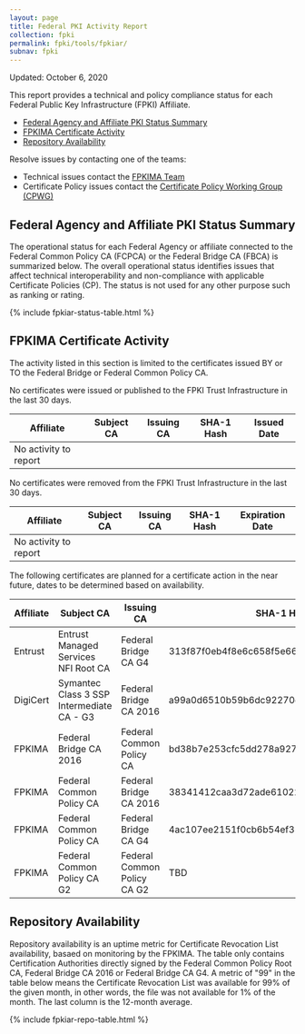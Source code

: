 ```yaml
---
layout: page 
title: Federal PKI Activity Report
collection: fpki
permalink: fpki/tools/fpkiar/
subnav: fpki
---
```


Updated: October 6, 2020

This report provides a technical and policy compliance status for each Federal Public Key Infrastructure (FPKI) Affiliate.

- [Federal Agency and Affiliate PKI Status Summary](#federal-agency-and-affiliate-pki-status-summary)
- [FPKIMA Certificate Activity](#fpkima-certificate-activity)
- [Repository Availability](#repository-availability)

Resolve issues by contacting one of the teams:  

- Technical issues contact the [FPKIMA Team](mailto:fpki-help@gsa.gov) 
- Certificate Policy issues contact the [Certificate Policy Working Group (CPWG)](mailto:fpkipa_cpwg@listserv.gsa.gov)  

## Federal Agency and Affiliate PKI Status Summary
The operational status for each Federal Agency or affiliate connected to the Federal Common Policy CA (FCPCA) or the Federal Bridge CA (FBCA) is summarized below. The overall operational status identifies issues that affect technical interoperability and non-compliance with applicable Certificate Policies (CP). The status is not used for any other purpose such as ranking or rating.

{% include fpkiar-status-table.html %}

## FPKIMA Certificate Activity
The activity listed in this section is limited to the certificates issued BY or TO the Federal Bridge or Federal Common Policy CA.

No certificates were issued or published to the FPKI Trust Infrastructure in the last 30 days.

| Affiliate | Subject CA | Issuing CA | SHA-1 Hash | Issued Date |
| --------- | ---------- | ---------- | ------ | ------ |
| No activity to report|  |   |   |  |


No certificates were removed from the FPKI Trust Infrastructure in the last 30 days.

| Affiliate | Subject CA | Issuing CA | SHA-1 Hash | Expiration Date |
| --------- | ---------- | ---------- | ------ | ------ |
| No activity to report|  |   |   |  |

The following certificates are planned for a certificate action in the near future, dates to be determined based on availability.

| Affiliate | Subject CA | Issuing CA | SHA-1 Hash | Expiration Date | Action |
| --------- | ---------- | ---------- | ---------- | ---------- | -------- |
| Entrust | Entrust Managed Services NFI Root CA | Federal Bridge CA G4 | 313f87f0eb4f8e6c658f5e66f58764282c54fba4 | 11/16/20 | Reissue |
| DigiCert | Symantec Class 3 SSP Intermediate CA - G3 | Federal Bridge CA 2016 | a99a0d6510b59b6dc92270eae1f24fbc21d2dcce | 10/25/20 | Remove |
| FPKIMA | Federal Bridge CA 2016 | Federal Common Policy CA | bd38b7e253cfc5dd278a927f88833fb44c6af03a | 10/28/2020 | Revocation |
| FPKIMA | Federal Common Policy CA | Federal Bridge CA 2016 | 38341412caa3d72ade61022240411444d21b1de9 | 10/28/20 | Revocation or removal |
| FPKIMA | Federal Common Policy CA | Federal Bridge CA G4 | 4ac107ee2151f0cb6b54ef350759f7bb51a3fca2 | 12/12/20 | Reissue |
| FPKIMA | Federal Common Policy CA G2 | Federal Common Policy CA G2 | TBD | TBD | Establish |



## Repository Availability 
Repository availability is an uptime metric for Certificate Revocation List availability, basaed on monitoring by the FPKIMA. The table only contains Certification Authorities directly signed by the Federal Common Policy Root CA, Federal Bridge CA 2016 or Federal Bridge CA G4. A metric of "99" in the table below means the Certificate Revocation List was available for 99% of the given month, in other words, the file was not available for 1% of the month. The last column is the 12-month average.

{% include fpkiar-repo-table.html %}
